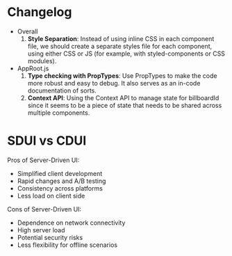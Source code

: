 # Changelog

- Overall
  1. **Style Separation**: Instead of using inline CSS in each component file, we should create a separate styles file for each component, using either CSS or JS (for example, with styled-components or CSS modules).
- AppRoot.js
  1. **Type checking with PropTypes**: Use PropTypes to make the code more robust and easy to debug. It also serves as an in-code documentation of sorts.
  2. **Context API**: Using the Context API to manage state for billboardId since it seems to be a piece of state that needs to be shared across multiple components.

# SDUI vs CDUI

Pros of Server-Driven UI:

- Simplified client development
- Rapid changes and A/B testing
- Consistency across platforms
- Less load on client side

Cons of Server-Driven UI:

- Dependence on network connectivity
- High server load
- Potential security risks
- Less flexibility for offline scenarios
